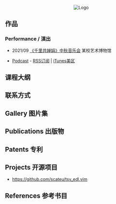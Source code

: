<p align="center">
  <img style="max-width:80px" src="https://mast-thu.github.io/logo.png" alt="Logo"/>
</p>

## 作品

### Performance / 演出
- 2021/09 [《千里共婵娟》中秋音乐会](https://www.bilibili.com/video/BV1A34y1D7pZ) 某校艺术博物馆

 - [Podcast](http://openmic.scateu.me) - [RSS订阅](http://openmic.scateu.me/feed.xml) \| [iTunes美区](https://podcasts.apple.com/us/podcast/%E7%9F%A5%E9%9F%B3%E9%9B%85%E9%9B%86-open-mic/id1530890714) 

## 课程大纲

## 联系方式


## Gallery 图片集

## Publications 出版物

## Patents 专利

## Projects 开源项目

 - <https://github.com/scateu/tsv_edl.vim>

## References 参考书目

